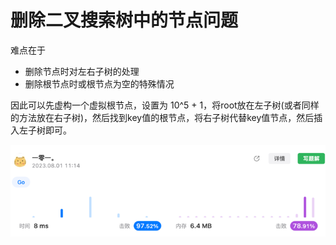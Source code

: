 # 删除二叉搜索树中的节点问题

难点在于
- 删除节点时对左右子树的处理
- 删除根节点时或根节点为空的特殊情况

因此可以先虚构一个虚拟根节点，设置为 10^5 + 1，将root放在左子树(或者同样的方法放在右子树)，然后找到key值的根节点，将右子树代替key值节点，然后插入左子树即可。  

![img.png](img.png)
